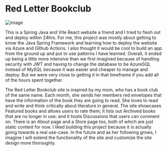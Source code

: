 # Red Letter Bookclub

![image](https://github.com/user-attachments/assets/d9d2d847-0d9a-4768-8747-a207a650ccdb)

This is a Spring Java and Vite React website a friend and I tried to flesh out and deploy within 24hrs. For me, this project was mostly about getting to know the Java Spring Framework and learning how to deploy the website via Azure and Github Actions. I also thought it would be cool to build an app from the ground up and put to use patterns I have learned. Overall, it ended up being a little more intensive than we first imagined because of handling security with JWT and having to change the database to be AzureSQL instead of MySQL because it was easier and cheaper to manage and deploy. But we were very close to getting it in that timeframe if you add all of the hours spent together.

The Red Letter Bookclub site is inspired by my mom, who has a book club of the same name. Each month, she sends her members red envelopes that have the information of the book they are going to read. She loves to read and write and think critically about literature in general. The site showcases Featured books and allows users to rate them; it lists out Archived books that are no longer in use; and it hosts Discussions that users can comment on. There is an About page and a Store page too, both of which are just static content for now. I liked building this project because it is actually going towards a real use-case. In the future and as her following grows, I imagine I will extend the functionality of the site and customize the site design more thoroughly.
